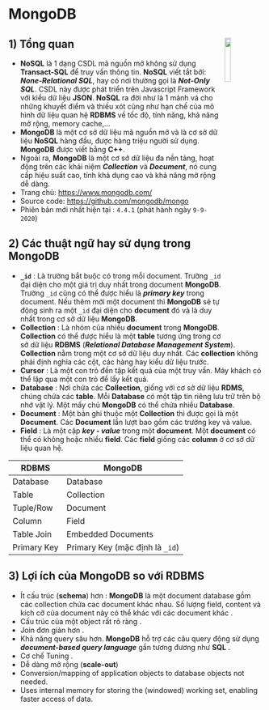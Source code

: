 # MongoDB
## **1) Tổng quan** <img src=https://i.imgur.com/Rd3vhTp.png width=15% align=right>
- **NoSQL** là 1 dạng CSDL mã nguồn mở không sử dụng **Transact-SQL** để truy vấn thông tin. **NoSQL** viết tắt bởi: ***None-Relational SQL***, hay có nơi thường gọi là ***Not-Only SQL***. CSDL này được phát triển trên Javascript Framework với kiểu dữ liệu **JSON**. **NoSQL** ra đời như là 1 mảnh vá cho những khuyết điểm và thiếu xót cũng như hạn chế của mô hình dữ liệu quan hệ **RDBMS** về tốc độ, tính năng, khả năng mở rộng, memory cache,...
- **MongoDB** là một cơ sở dữ liệu mã nguồn mở và là cơ sở dữ liệu **NoSQL** hàng đầu, được hàng triệu người sử dụng. **MongoDB** được viết bằng **C++**.
- Ngoài ra, **MongoDB** là một cơ sở dữ liệu đa nền tảng, hoạt động trên các khái niệm ***Collection*** và ***Document***, nó cung cấp hiệu suất cao, tính khả dụng cao và khả năng mở rộng dễ dàng.
- Trang chủ: https://www.mongodb.com/
- Source code: https://github.com/mongodb/mongo
- Phiên bản mới nhất hiện tại : `4.4.1` (phát hành ngày `9-9-2020`)
## **2) Các thuật ngữ hay sử dụng trong MongoDB**
- **`_id`** : Là trường bắt buộc có trong mỗi document. Trường `_id` đại diện cho một giá trị duy nhất trong document **MongoDB**. Trường `_id` cũng có thể được hiểu là ***primary key*** trong document. Nếu thêm mới một document thì **MongoDB** sẽ tự động sinh ra một `_id` đại diện cho **document** đó và là duy nhất trong cơ sở dữ liệu **MongoDB**.
- **Collection** : Là nhóm của nhiều **document** trong **MongoDB**. **Collection** có thể được hiểu là một **table** tương ứng trong cơ sở dữ liệu **RDBMS** (***Relational Database Management System***). **Collection** nằm trong một cơ sở dữ liệu duy nhất. Các **collection** không phải định nghĩa các cột, các hàng hay kiểu dữ liệu trước.
- **Cursor** : Là một con trỏ đến tập kết quả của một truy vấn. Máy khách có thể lặp qua một con trỏ để lấy kết quả.
- **Database** : Nơi chứa các **Collection**, giống với cơ sở dữ liệu **RDMS**, chúng chứa các **table**. Mỗi **Database** có một tập tin riêng lưu trữ trên bộ nhớ vật lý. Một mấy chủ **MongoDB** có thể chứa nhiều **Database**.
- **Document** : Một bản ghi thuộc một **Collection** thì được gọi là một **Document**. Các **Document** lần lượt bao gồm các trường key và value.
- **Field** : Là một cặp ***key - value*** trong một **document**. Một **document** có thể có không hoặc nhiều **field**. Các **field** giống các **column** ở cơ sở dữ liệu quan hệ.

| RDBMS | MongoDB | 
|-------|---------| 
| Database | Database | 
| Table | Collection| 
| Tuple/Row | Document| 
| Column | Field |
| Table Join | Embedded Documents |
 Primary Key | Primary Key (mặc định là `_id`) |
## **3) Lợi ích của MongoDB so với RDBMS**
- Ít cấu trúc (**schema**) hơn : **MongoDB** là một document database gồm các collection chứa cac document khác nhau. Số lượng field, content và kích cỡ của document này có thể khác với các document khác .
- Cấu trúc của một object rất rõ ràng .
- Join đơn giản hơn .
- Khả năng query sâu hơn. **MongoDB** hỗ trợ các câu query động sử dụng ***document-based query language*** gần tương đương như **SQL** .
- Cơ chế Tuning .
- Dễ dàng mở rộng (**scale-out**)
- Conversion/mapping of application objects to database objects not needed.
- Uses internal memory for storing the (windowed) working set, enabling faster access of data.

